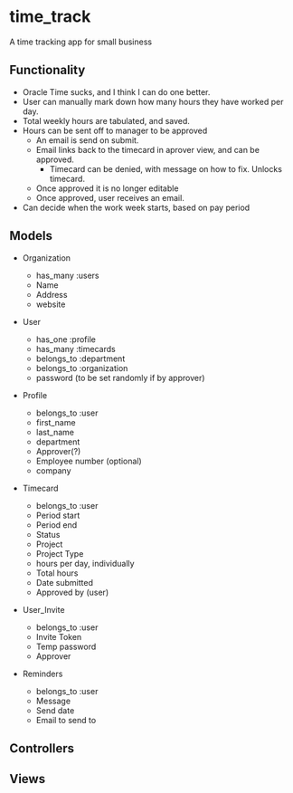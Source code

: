 # time_track
A time tracking app for small business

## Functionality
* Oracle Time sucks, and I think I can do one better.
* User can manually mark down how many hours they have worked per day.
* Total weekly hours are tabulated, and saved.
* Hours can be sent off to manager to be approved
	- An email is send on submit.
	- Email links back to the timecard in aprover view, and can be approved.
		- Timecard can be denied, with message on how to fix. Unlocks timecard.
	- Once approved it is no longer editable
	- Once approved, user receives an email.
* Can decide when the work week starts, based on pay period

## Models
* Organization
	* has_many :users
	- Name
	- Address
	- website

* User
	* has_one :profile
	* has_many :timecards
	* belongs_to :department
	* belongs_to :organization
	- password (to be set randomly if by approver)

* Profile
	* belongs_to :user
	- first_name
	- last_name
	- department
	- Approver(?)
	- Employee number (optional)
	- company

* Timecard
	* belongs_to :user
	- Period start
	- Period end
	- Status
	- Project
	- Project Type
	- hours per day, individually
	- Total hours
	- Date submitted
	- Approved by (user)

* User_Invite
	* belongs_to :user
	- Invite Token
	- Temp password
	- Approver

* Reminders
	* belongs_to :user
	- Message
	- Send date
	- Email to send to

## Controllers

## Views